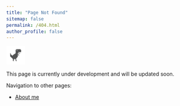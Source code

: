 ```yaml
---
title: "Page Not Found"
sitemap: false
permalink: /404.html
author_profile: false
---
```


<div>
    <img src="/images/chrome_dino.svg" alt="Error 404 not found" width="50px" height="50px">
</div>

This page is currently under development and will be updated soon.

Navigation to other pages:

- [About me](https://evanhaozhao.github.io/)
